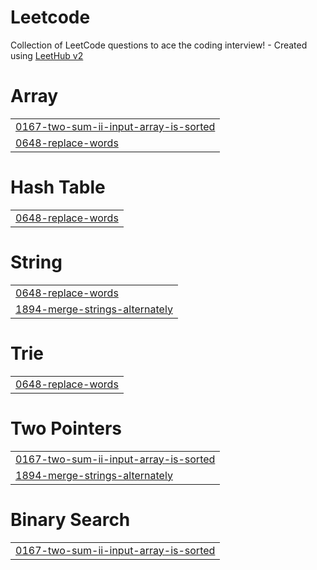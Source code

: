 # Leetcode
Collection of LeetCode questions to ace the coding interview! - Created using [LeetHub v2](https://github.com/arunbhardwaj/LeetHub-2.0)


# Array
|  |
| ------- |
| [0167-two-sum-ii-input-array-is-sorted](https://github.com/bashlogs/Leetcode/tree/master/0167-two-sum-ii-input-array-is-sorted) |
| [0648-replace-words](https://github.com/bashlogs/Leetcode/tree/master/0648-replace-words) |
# Hash Table
|  |
| ------- |
| [0648-replace-words](https://github.com/bashlogs/Leetcode/tree/master/0648-replace-words) |
# String
|  |
| ------- |
| [0648-replace-words](https://github.com/bashlogs/Leetcode/tree/master/0648-replace-words) |
| [1894-merge-strings-alternately](https://github.com/bashlogs/Leetcode/tree/master/1894-merge-strings-alternately) |
# Trie
|  |
| ------- |
| [0648-replace-words](https://github.com/bashlogs/Leetcode/tree/master/0648-replace-words) |
# Two Pointers
|  |
| ------- |
| [0167-two-sum-ii-input-array-is-sorted](https://github.com/bashlogs/Leetcode/tree/master/0167-two-sum-ii-input-array-is-sorted) |
| [1894-merge-strings-alternately](https://github.com/bashlogs/Leetcode/tree/master/1894-merge-strings-alternately) |
# Binary Search
|  |
| ------- |
| [0167-two-sum-ii-input-array-is-sorted](https://github.com/bashlogs/Leetcode/tree/master/0167-two-sum-ii-input-array-is-sorted) |